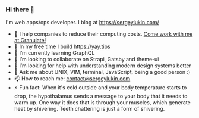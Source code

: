 ### Hi there 👋

I'm web apps/ops developer. I blog at https://sergeylukin.com/ 

- 👔 I help companies to reduce their computing costs. [Come work with me at Granulate!](https://www.comeet.com/jobs/granulate/56.000?coref=1.10.r92_70D&t=1618829492285)
- 🔭 In my free time I build https://yay.tips
- 🌱 I’m currently learning GraphQL
- 👯 I’m looking to collaborate on Strapi, Gatsby and theme-ui
- 🤔 I’m looking for help with understanding modern design systems better
- 💬 Ask me about UNIX, VIM, terminal, JavaScript, being a good person :)
- 📫 How to reach me: contact@sergeylukin.com
- ⚡ Fun fact: When it's cold outside and your body temperature starts to drop, the hypothalamus sends a message to your body that it needs to warm up. One way it does that is through your muscles, which generate heat by shivering. Teeth chattering is just a form of shivering.

<!--
**sergeylukin/sergeylukin** is a ✨ _special_ ✨ repository because its `README.md` (this file) appears on your GitHub profile.

Here are some ideas to get you started:

- 🔭 I’m currently working on ...
- 🌱 I’m currently learning ...
- 👯 I’m looking to collaborate on ...
- 🤔 I’m looking for help with ...
- 💬 Ask me about ...
- 📫 How to reach me: ...
- 😄 Pronouns: ...
- ⚡ Fun fact: ...
-->
